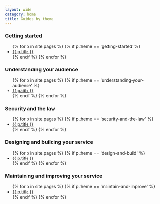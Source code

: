 ```yaml
---
layout: wide
category: home
title: Guides by theme
---
```



<div class="link-list">
  <h3>Getting started</h3>
<ul>
{% for p in site.pages %}
  {% if p.theme == 'getting-started' %}
  <li> 
      <a href="{{ p.url }}" title="{{ p.subtitle }}">{{ p.title }}</a>
  </li>
  {% endif %}
{% endfor %}
</ul>
</div>

<div class="link-list">
  <h3>Understanding your audience</h3>
<ul>
{% for p in site.pages %}
  {% if p.theme == 'understanding-your-audience' %}
  <li> 
      <a href="{{ p.url }}" title="{{ p.subtitle }}">{{ p.title }}</a>
  </li>
  {% endif %}
{% endfor %}
</ul>
</div>

<div class="link-list">
  <h3>Security and the law</h3>
<ul>
{% for p in site.pages %}
  {% if p.theme == 'security-and-the-law' %}
  <li> 
      <a href="{{ p.url }}" title="{{ p.subtitle }}">{{ p.title }}</a>
  </li>
  {% endif %}
{% endfor %}
</ul>
</div>

<div class="link-list">
  <h3>Designing and building your service</h3>
<ul>
{% for p in site.pages %}
  {% if p.theme == 'design-and-build' %}
  <li> 
      <a href="{{ p.url }}" title="{{ p.subtitle }}">{{ p.title }}</a>
  </li>
  {% endif %}
{% endfor %}
</ul>
</div>

<div class="link-list">
  <h3>Maintaining and improving your service</h3>
<ul>
{% for p in site.pages %}
  {% if p.theme == 'maintain-and-improve' %}
  <li> 
      <a href="{{ p.url }}" title="{{ p.subtitle }}">{{ p.title }}</a>
  </li>
  {% endif %}
{% endfor %}
</ul>
</div>